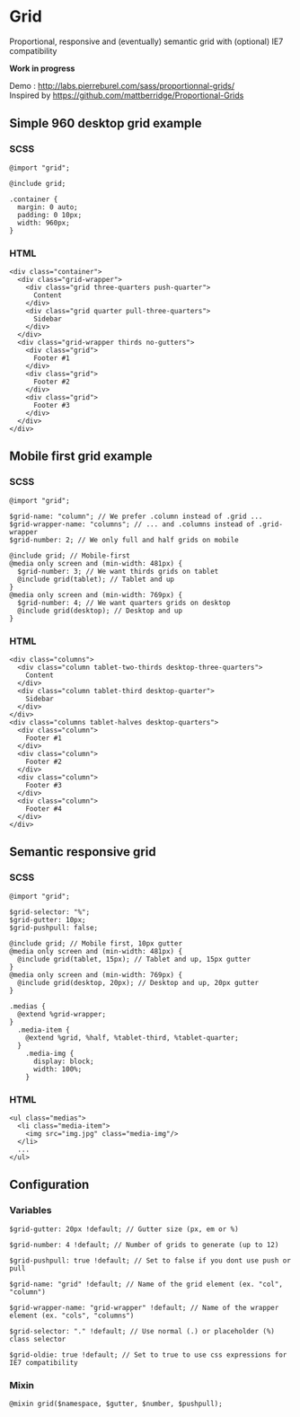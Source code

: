# Grid

Proportional, responsive and (eventually) semantic grid with (optional) IE7 compatibility  

**Work in progress**  

Demo : http://labs.pierreburel.com/sass/proportionnal-grids/  
Inspired by https://github.com/mattberridge/Proportional-Grids   

## Simple 960 desktop grid example
### SCSS
    @import "grid";
    
    @include grid;
    
    .container {
      margin: 0 auto;
      padding: 0 10px;
      width: 960px;
    }

### HTML
    <div class="container">
      <div class="grid-wrapper">
        <div class="grid three-quarters push-quarter">
          Content
        </div>
        <div class="grid quarter pull-three-quarters">
          Sidebar
        </div>
      </div>
      <div class="grid-wrapper thirds no-gutters">
        <div class="grid">
          Footer #1
        </div>
        <div class="grid">
          Footer #2
        </div>
        <div class="grid">
          Footer #3
        </div>
      </div>
    </div>
    
## Mobile first grid example
### SCSS
    @import "grid";
    
    $grid-name: "column"; // We prefer .column instead of .grid ...
    $grid-wrapper-name: "columns"; // ... and .columns instead of .grid-wrapper
    $grid-number: 2; // We only full and half grids on mobile
    
    @include grid; // Mobile-first
    @media only screen and (min-width: 481px) {
      $grid-number: 3; // We want thirds grids on tablet
      @include grid(tablet); // Tablet and up
    }
    @media only screen and (min-width: 769px) {
      $grid-number: 4; // We want quarters grids on desktop
      @include grid(desktop); // Desktop and up
    }

### HTML
    <div class="columns">
      <div class="column tablet-two-thirds desktop-three-quarters">
        Content
      </div>
      <div class="column tablet-third desktop-quarter">
        Sidebar
      </div>
    </div>
    <div class="columns tablet-halves desktop-quarters">
      <div class="column">
        Footer #1
      </div>
      <div class="column">
        Footer #2
      </div>
      <div class="column">
        Footer #3
      </div>
      <div class="column">
        Footer #4
      </div>
    </div>
    
## Semantic responsive grid
### SCSS
    @import "grid";
    
    $grid-selector: "%";
    $grid-gutter: 10px;
    $grid-pushpull: false;
    
    @include grid; // Mobile first, 10px gutter
    @media only screen and (min-width: 481px) {
      @include grid(tablet, 15px); // Tablet and up, 15px gutter
    }
    @media only screen and (min-width: 769px) {
      @include grid(desktop, 20px); // Desktop and up, 20px gutter
    }
    
    .medias {
      @extend %grid-wrapper;
    }
      .media-item {
        @extend %grid, %half, %tablet-third, %tablet-quarter;
      }
        .media-img {
          display: block;
          width: 100%;
        }

### HTML  
    <ul class="medias">
      <li class="media-item">
        <img src="img.jpg" class="media-img"/>
      </li>
      ...
    </ul>

## Configuration

### Variables

    $grid-gutter: 20px !default; // Gutter size (px, em or %)

    $grid-number: 4 !default; // Number of grids to generate (up to 12)

    $grid-pushpull: true !default; // Set to false if you dont use push or pull

    $grid-name: "grid" !default; // Name of the grid element (ex. "col", "column")

    $grid-wrapper-name: "grid-wrapper" !default; // Name of the wrapper element (ex. "cols", "columns")

    $grid-selector: "." !default; // Use normal (.) or placeholder (%) class selector
    
    $grid-oldie: true !default; // Set to true to use css expressions for IE7 compatibility  

### Mixin
    
    @mixin grid($namespace, $gutter, $number, $pushpull);

